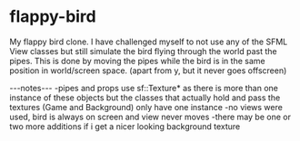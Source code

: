 # flappy-bird
My flappy bird clone.
I have challenged myself to not use any of the SFML View classes but still simulate the bird flying through the world past the pipes.
This is done by moving the pipes while the bird is in the same position in world/screen space. (apart from y, but it never goes offscreen)

---notes---
-pipes and props use sf::Texture* as there is more than one instance of these objects but
the classes that actually hold and pass the textures (Game and Background) only have one instance
-no views were used, bird is always on screen and view never moves
-there may be one or two more additions if i get a nicer looking background texture
